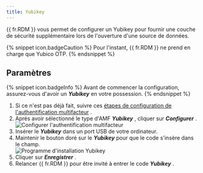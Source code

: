 ```yaml
---
title: Yubikey
---
```

{{ fr.RDM }} vous permet de configurer un Yubikey pour fournir une couche de sécurité supplémentaire lors de l'ouverture d'une source de données. 

{% snippet icon.badgeCaution %} 
Pour l'instant, {{ fr.RDM }} ne prend en charge que Yubico OTP. 
{% endsnippet %}
 
## Paramètres 

{% snippet icon.badgeInfo %} 
Avant de commencer la configuration, assurez-vous d'avoir un ***Yubikey*** en votre possession. 
{% endsnippet %}
 
1. Si ce n'est pas déjà fait, suivre ces [étapes de configuration de l'authentification multifacteur](/fr/rdm/windows/data-sources/multi-factor-authentication/) . 
1. Après avoir sélectionné le type d'AMF ***Yubikey*** , cliquer sur ***Configurer*** .  
![Configurer l'authentification multifacteur](/img/fr/rdm/windows/clip10014.png) 
1. Insérer le ***Yubikey*** dans un port USB de votre ordinateur. 
1. Maintenir le bouton doré sur le ***Yubikey*** pour que le code s'insère dans le champ.  
![Programme d'installation Yubikey](/img/fr/rdm/windows/clip10015.png) 
1. Cliquer sur ***Enregistrer*** . 
1. Relancer {{ fr.RDM }} pour être invité à entrer le code ***Yubikey*** . 

